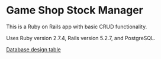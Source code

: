 # Game Shop Stock Manager

This is a Ruby on Rails app with basic CRUD functionality.

Uses Ruby version 2.7.4, Rails version 5.2.7, and PostgreSQL.

[Database design table](https://dbdesigner.page.link/MXDMP3tZhFNrPUJJ9)
